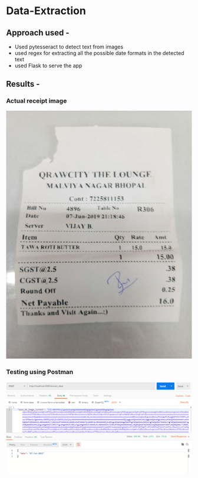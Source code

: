 # Data-Extraction

## Approach used -
  - Used pytesseract to detect text from images
  - used regex for extracting all the possible date formats in the detected text
  - used Flask to serve the app

## Results -

### Actual receipt image
![](actual-receipt.jpeg)

### Testing using Postman
![](results-postman.png)
